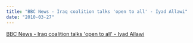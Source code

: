 ```yaml
---
title: "BBC News - Iraq coalition talks 'open to all' - Iyad Allawi"
date: "2010-03-27"
---
```


[BBC News - Iraq coalition talks 'open to all' - Iyad Allawi](http://news.bbc.co.uk/2/hi/middle_east/8590630.stm)
